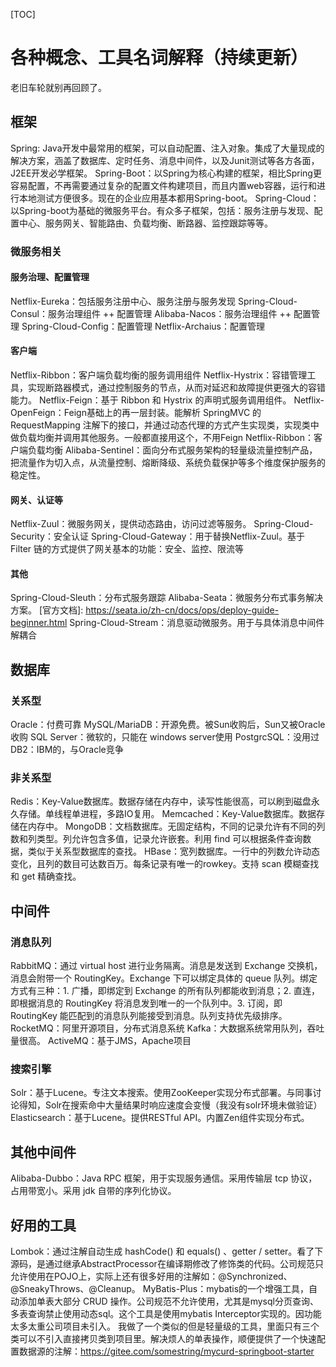[TOC]

# 各种概念、工具名词解释（持续更新）

老旧车轮就别再回顾了。

## 框架
Spring: Java开发中最常用的框架，可以自动配置、注入对象。集成了大量现成的解决方案，涵盖了数据库、定时任务、消息中间件，以及Junit测试等各方各面，J2EE开发必学框架。
Spring-Boot：以Spring为核心构建的框架，相比Spring更容易配置，不再需要通过复杂的配置文件构建项目，而且内置web容器，运行和进行本地测试方便很多。现在的企业应用基本都用Spring-boot。
Spring-Cloud：以Spring-boot为基础的微服务平台。有众多子框架，包括：服务注册与发现、配置中心、服务网关、智能路由、负载均衡、断路器、监控跟踪等等。

### 微服务相关

#### 服务治理、配置管理
Netflix-Eureka：包括服务注册中心、服务注册与服务发现
Spring-Cloud-Consul：服务治理组件 ++ 配置管理
Alibaba-Nacos：服务治理组件 ++ 配置管理
Spring-Cloud-Config：配置管理
Netflix-Archaius：配置管理

#### 客户端
Netflix-Ribbon：客户端负载均衡的服务调用组件
Netflix-Hystrix：容错管理工具，实现断路器模式，通过控制服务的节点，从而对延迟和故障提供更强大的容错能力。
Netflix-Feign：基于 Ribbon 和 Hystrix 的声明式服务调用组件。
Netflix-OpenFeign：Feign基础上的再一层封装。能解析 SpringMVC 的 RequestMapping 注解下的接口，并通过动态代理的方式产生实现类，实现类中做负载均衡并调用其他服务。一般都直接用这个，不用Feign
Netflix-Ribbon：客户端负载均衡
Alibaba-Sentinel：面向分布式服务架构的轻量级流量控制产品，把流量作为切入点，从流量控制、熔断降级、系统负载保护等多个维度保护服务的稳定性。

#### 网关、认证等
Netflix-Zuul：微服务网关，提供动态路由，访问过滤等服务。
Spring-Cloud-Security：安全认证
Spring-Cloud-Gateway：用于替换Netflix-Zuul。基于 Filter 链的方式提供了网关基本的功能：安全、监控、限流等

#### 其他
Spring-Cloud-Sleuth：分布式服务跟踪
Alibaba-Seata：微服务分布式事务解决方案。 [官方文档]: https://seata.io/zh-cn/docs/ops/deploy-guide-beginner.html 
Spring-Cloud-Stream：消息驱动微服务。用于与具体消息中间件解耦合

## 数据库

### 关系型
Oracle：付费可靠
MySQL/MariaDB：开源免费。被Sun收购后，Sun又被Oracle收购
SQL Server：微软的，只能在 windows server使用
PostgrcSQL：没用过
DB2：IBM的，与Oracle竞争

### 非关系型
Redis：Key-Value数据库。数据存储在内存中，读写性能很高，可以刷到磁盘永久存储。单线程单进程，多路IO复用。
Memcached：Key-Value数据库。数据存储在内存中。
MongoDB：文档数据库。无固定结构，不同的记录允许有不同的列数和列类型。列允许包含多值，记录允许嵌套。利用 find 可以根据条件查询数据，类似于关系型数据库的查找。
HBase：宽列数据库。一行中的列数允许动态变化，且列的数目可达数百万。每条记录有唯一的rowkey。支持 scan 模糊查找和 get 精确查找。

## 中间件

### 消息队列
RabbitMQ：通过 virtual host 进行业务隔离。消息是发送到 Exchange 交换机，消息会附带一个 RoutingKey。Exchange 下可以绑定具体的 queue 队列。绑定方式有三种：1. 广播，即绑定到 Exchange 的所有队列都能收到消息；2. 直连，即根据消息的 RoutingKey 将消息发到唯一的一个队列中。3. 订阅，即 RoutingKey 能匹配到的消息队列能接受到消息。队列支持优先级排序。
RocketMQ：阿里开源项目，分布式消息系统
Kafka：大数据系统常用队列，吞吐量很高。
ActiveMQ：基于JMS，Apache项目

### 搜索引擎
Solr：基于Lucene。专注文本搜索。使用ZooKeeper实现分布式部署。与同事讨论得知，Solr在搜索命中大量结果时响应速度会变慢（我没有solr环境未做验证）
Elasticsearch：基于Lucene。提供RESTful API。内置Zen组件实现分布式。

## 其他中间件
Alibaba-Dubbo：Java RPC 框架，用于实现服务通信。采用传输层 tcp 协议，占用带宽小。采用 jdk 自带的序列化协议。


## 好用的工具
Lombok：通过注解自动生成 hashCode() 和 equals() 、getter / setter。看了下源码，是通过继承AbstractProcessor在编译期修改了修饰类的代码。公司规范只允许使用在POJO上，实际上还有很多好用的注解如：@Synchronized、@SneakyThrows、@Cleanup。
MyBatis-Plus：mybatis的一个增强工具，自动添加单表大部分 CRUD 操作。公司规范不允许使用，尤其是mysql分页查询、多表查询禁止使用动态sql。这个工具是使用mybatis Interceptor实现的。因功能太多太重公司项目未引入。
  我做了一个类似的但是轻量级的工具，里面只有三个类可以不引入直接拷贝类到项目里。解决烦人的单表操作，顺便提供了一个快速配置数据源的注解：https://gitee.com/somestring/mycurd-springboot-starter

